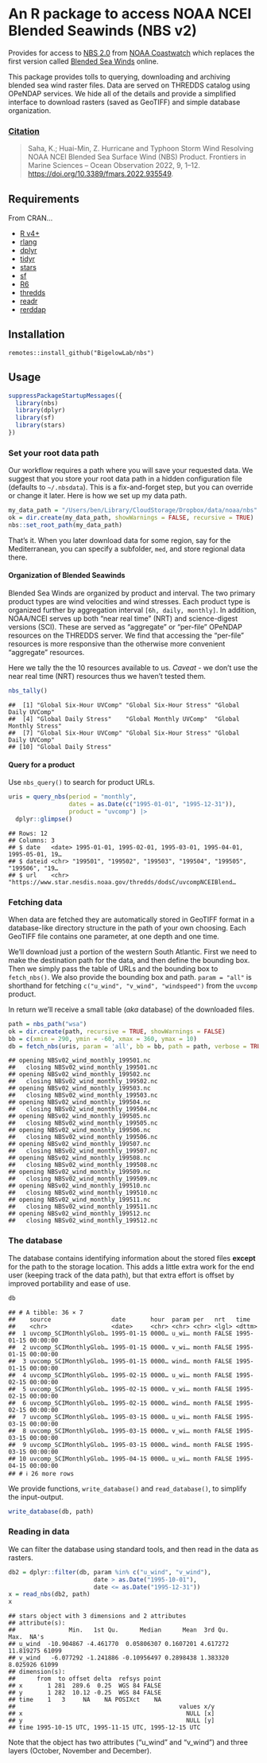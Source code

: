 An R package to access NOAA NCEI Blended Seawinds (NBS v2)
================

Provides for access to [NBS
2.0](https://coastwatch.noaa.gov/cwn/products/noaa-ncei-blended-seawinds-nbs-v2.html)
from [NOAA Coastwatch](https://coastwatch.noaa.gov/cwn/index.html) which
replaces the first version called [Blended Sea
Winds](https://www.ncei.noaa.gov/products/blended-sea-winds) online.

This package provides tolls to querying, downloading and archiving
blended sea wind raster files. Data are served on THREDDS catalog using
OPeNDAP services. We hide all of the details and provide a simplified
interface to download rasters (saved as GeoTIFF) and simple database
organization.

### [Citation](https://doi.org/10.3389/fmars.2022.935549)

> Saha, K.; Huai-Min, Z. Hurricane and Typhoon Storm Wind Resolving NOAA
> NCEI Blended Sea Surface Wind (NBS) Product. Frontiers in Marine
> Sciences – Ocean Observation 2022, 9, 1–12.
> <https://doi.org/10.3389/fmars.2022.935549>.

## Requirements

From CRAN…

- [R v4+](https://www.r-project.org/)
- [rlang](https://CRAN.R-project.org/package=rlang)
- [dplyr](https://CRAN.R-project.org/package=dplyr)
- [tidyr](https://CRAN.R-project.org/package=tidyr)
- [stars](https://CRAN.R-project.org/package=stars)
- [sf](https://CRAN.R-project.org/package=sf)
- [R6](https://CRAN.R-project.org/package=R6)
- [thredds](https://CRAN.R-project.org/package=thredds)
- [readr](https://CRAN.R-project.org/package=readr)
- [rerddap](https://CRAN.R-project.org/package=rerddap)

## Installation

    remotes::install_github("BigelowLab/nbs")

## Usage

``` r
suppressPackageStartupMessages({
  library(nbs)
  library(dplyr)
  library(sf)
  library(stars)
})
```

### Set your root data path

Our workflow requires a path where you will save your requested data. We
suggest that you store your root data path in a hidden configuration
file (defaults to `~/.nbsdata`). This is a fix-and-forget step, but you
can override or change it later. Here is how we set up my data path.

``` r
my_data_path = "/Users/ben/Library/CloudStorage/Dropbox/data/noaa/nbs"
ok = dir.create(my_data_path, showWarnings = FALSE, recursive = TRUE)
nbs::set_root_path(my_data_path)
```

That’s it. When you later download data for some region, say for the
Mediterranean, you can specify a subfolder, `med`, and store regional
data there.

#### Organization of Blended Seawinds

Blended Sea Winds are organized by product and interval. The two primary
product types are wind velocities and wind stresses. Each product type
is organized further by aggregation interval `[6h, daily, monthly]`. In
addition, NOAA/NCEI serves up both “near real time” (NRT) and
science-digest versions (SCI). These are served as “aggregate” or
“per-file” OPeNDAP resources on the THREDDS server. We find that
accessing the “per-file” resources is more responsive than the otherwise
more convenient “aggregate” resources.

Here we tally the the 10 resources available to us. *Caveat* - we don’t
use the near real time (NRT) resources thus we haven’t tested them.

``` r
nbs_tally()
```

    ##  [1] "Global Six-Hour UVComp" "Global Six-Hour Stress" "Global Daily UVComp"   
    ##  [4] "Global Daily Stress"    "Global Monthly UVComp"  "Global Monthly Stress" 
    ##  [7] "Global Six-Hour UVComp" "Global Six-Hour Stress" "Global Daily UVComp"   
    ## [10] "Global Daily Stress"

#### Query for a product

Use `nbs_query()` to search for product URLs.

``` r
uris = query_nbs(period = "monthly",
                 dates = as.Date(c("1995-01-01", "1995-12-31")),
                 product = "uvcomp") |>
  dplyr::glimpse()
```

    ## Rows: 12
    ## Columns: 3
    ## $ date   <date> 1995-01-01, 1995-02-01, 1995-03-01, 1995-04-01, 1995-05-01, 19…
    ## $ dateid <chr> "199501", "199502", "199503", "199504", "199505", "199506", "19…
    ## $ url    <chr> "https://www.star.nesdis.noaa.gov/thredds/dodsC/uvcompNCEIBlend…

### Fetching data

When data are fetched they are automatically stored in GeoTIFF format in
a database-like directory structure in the path of your own choosing.
Each GeoTIFF file contains one parameter, at one depth and one time.

We’ll download just a portion of the western South Atlantic. First we
need to make the destination path for the data, and then define the
bounding box. Then we simply pass the table of URLs and the bounding box
to `fetch_nbs()`. We also provide the bounding box and path.
`param = "all"` is shorthand for fetching
`c("u_wind", "v_wind", "windspeed")` from the `uvcomp` product.

In return we’ll receive a small table (*aka* database) of the downloaded
files.

``` r
path = nbs_path("wsa")
ok = dir.create(path, recursive = TRUE, showWarnings = FALSE)
bb = c(xmin = 290, ymin = -60, xmax = 360, ymax = 10)
db = fetch_nbs(uris, param = 'all', bb = bb, path = path, verbose = TRUE)
```

    ## opening NBSv02_wind_monthly_199501.nc 
    ##   closing NBSv02_wind_monthly_199501.nc 
    ## opening NBSv02_wind_monthly_199502.nc 
    ##   closing NBSv02_wind_monthly_199502.nc 
    ## opening NBSv02_wind_monthly_199503.nc 
    ##   closing NBSv02_wind_monthly_199503.nc 
    ## opening NBSv02_wind_monthly_199504.nc 
    ##   closing NBSv02_wind_monthly_199504.nc 
    ## opening NBSv02_wind_monthly_199505.nc 
    ##   closing NBSv02_wind_monthly_199505.nc 
    ## opening NBSv02_wind_monthly_199506.nc 
    ##   closing NBSv02_wind_monthly_199506.nc 
    ## opening NBSv02_wind_monthly_199507.nc 
    ##   closing NBSv02_wind_monthly_199507.nc 
    ## opening NBSv02_wind_monthly_199508.nc 
    ##   closing NBSv02_wind_monthly_199508.nc 
    ## opening NBSv02_wind_monthly_199509.nc 
    ##   closing NBSv02_wind_monthly_199509.nc 
    ## opening NBSv02_wind_monthly_199510.nc 
    ##   closing NBSv02_wind_monthly_199510.nc 
    ## opening NBSv02_wind_monthly_199511.nc 
    ##   closing NBSv02_wind_monthly_199511.nc 
    ## opening NBSv02_wind_monthly_199512.nc 
    ##   closing NBSv02_wind_monthly_199512.nc

### The database

The database contains identifying information about the stored files
**except** for the path to the storage location. This adds a little
extra work for the end user (keeping track of the data path), but that
extra effort is offset by improved portability and ease of use.

``` r
db
```

    ## # A tibble: 36 × 7
    ##    source                 date       hour  param per   nrt   time               
    ##    <chr>                  <date>     <chr> <chr> <chr> <lgl> <dttm>             
    ##  1 uvcomp_SCIMonthlyGlob… 1995-01-15 0000… u_wi… month FALSE 1995-01-15 00:00:00
    ##  2 uvcomp_SCIMonthlyGlob… 1995-01-15 0000… v_wi… month FALSE 1995-01-15 00:00:00
    ##  3 uvcomp_SCIMonthlyGlob… 1995-01-15 0000… wind… month FALSE 1995-01-15 00:00:00
    ##  4 uvcomp_SCIMonthlyGlob… 1995-02-15 0000… u_wi… month FALSE 1995-02-15 00:00:00
    ##  5 uvcomp_SCIMonthlyGlob… 1995-02-15 0000… v_wi… month FALSE 1995-02-15 00:00:00
    ##  6 uvcomp_SCIMonthlyGlob… 1995-02-15 0000… wind… month FALSE 1995-02-15 00:00:00
    ##  7 uvcomp_SCIMonthlyGlob… 1995-03-15 0000… u_wi… month FALSE 1995-03-15 00:00:00
    ##  8 uvcomp_SCIMonthlyGlob… 1995-03-15 0000… v_wi… month FALSE 1995-03-15 00:00:00
    ##  9 uvcomp_SCIMonthlyGlob… 1995-03-15 0000… wind… month FALSE 1995-03-15 00:00:00
    ## 10 uvcomp_SCIMonthlyGlob… 1995-04-15 0000… u_wi… month FALSE 1995-04-15 00:00:00
    ## # ℹ 26 more rows

We provide functions, `write_database()` and `read_database()`, to
simplify the input-output.

``` r
write_database(db, path)
```

### Reading in data

We can filter the database using standard tools, and then read in the
data as rasters.

``` r
db2 = dplyr::filter(db, param %in% c("u_wind", "v_wind"), 
                        date > as.Date("1995-10-01"),
                        date <= as.Date("1995-12-31"))
x = read_nbs(db2, path)
x
```

    ## stars object with 3 dimensions and 2 attributes
    ## attribute(s):
    ##               Min.   1st Qu.      Median      Mean  3rd Qu.      Max.  NA's
    ## u_wind  -10.904867 -4.461770  0.05806307 0.1607201 4.617272 11.819275 61099
    ## v_wind   -6.077292 -1.241886 -0.10956497 0.2898438 1.383320  8.025926 61099
    ## dimension(s):
    ##      from  to offset delta  refsys point
    ## x       1 281  289.6  0.25  WGS 84 FALSE
    ## y       1 282  10.12 -0.25  WGS 84 FALSE
    ## time    1   3     NA    NA POSIXct    NA
    ##                                              values x/y
    ## x                                              NULL [x]
    ## y                                              NULL [y]
    ## time 1995-10-15 UTC, 1995-11-15 UTC, 1995-12-15 UTC

Note that the object has two attributes (“u_wind” and “v_wind”) and
three layers (October, November and December).
